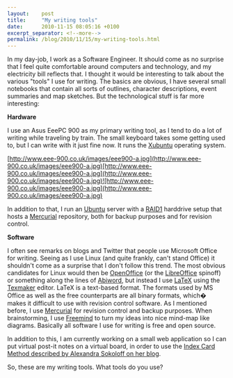 ```yaml
---
layout:    post
title:     "My writing tools"
date:      2010-11-15 08:05:16 +0100
excerpt_separator: <!--more-->
permalink: /blog/2010/11/15/my-writing-tools.html
---
```


In my day-job, I work as a Software Engineer. It should come as no surprise that I feel quite comfortable around computers and technology, and my electricity bill reflects that. I thought it would be interesting to talk about the various &quot;tools&quot; I use for writing. The basics are obvious, I have several small notebooks that contain all sorts of outlines, character descriptions, event summaries and map sketches. But the technological stuff is far more interesting:

<!--more-->
**Hardware**

I use an Asus EeePC 900 as my primary writing tool, as I tend to do a lot of writing while traveling by train. The small keyboard takes some getting used to, but I can write with it just fine now. It runs the [Xubuntu](http://www.xubuntu.com) operating system.

[http://www.eee-900.co.uk/images/eee900-a.jpg](http://www.eee-900.co.uk/images/eee900-a.jpg)[http://www.eee-900.co.uk/images/eee900-a.jpg](http://www.eee-900.co.uk/images/eee900-a.jpg)![http://www.eee-900.co.uk/images/eee900-a.jpg](http://www.eee-900.co.uk/images/eee900-a.jpg)

In addition to that, I run an [Ubuntu](http://www.ubuntu.com/) server with a [RAID1](http://en.wikipedia.org/wiki/RAID1#RAID_1) harddrive setup that hosts a [Mercurial](http://mercurial.selenic.com/) repository, both for backup purposes and for revision control.

**Software**

I often see remarks on blogs and Twitter that people use Microsoft Office for writing. Seeing as I use Linux (and quite frankly, can't stand Office) it shouldn't come as a surprise that I don't follow this trend. The most obvious candidates for Linux would then be [OpenOffice](http://www.openoffice.org/) (or the [LibreOffice](http://www.documentfoundation.org/download/) spinoff) or something along the lines of [Abiword](http://www.abisource.com/), but instead I use [LaTeX](http://www.latex-project.org/) using the [Texmaker](http://www.xm1math.net/texmaker/) editor. LaTeX is a text-based format. The formats used by MS Office as well as the free counterparts are all binary formats, which� makes it difficult to use with revision control software. As I mentioned before, I use [Mercurial](http://mercurial.selenic.com/) for revision control and backup purposes. When brainstorming, I use [Freemind](http://freemind.sourceforge.net/) to turn my ideas into nice mind-map like diagrams. Basically all software I use for writing is free and open source.

In addition to this, I am currently working on a small web application so I can put virtual post-it notes on a virtual board, in order to use the [Index Card Method described by Alexandra Sokoloff on her blog](http://thedarksalon.blogspot.com/2008/10/story-structure-101-index-card-method.html).

So, these are my writing tools. What tools do you use?